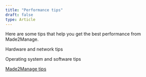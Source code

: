```yaml
---
title: "Performance tips"
draft: false
type: Article
---
```


Here are some tips that help you get the best performance from Made2Manage.

Hardware and network tips

Operating system and software tips

[Made2Manage tips](getting_the_most_from_your_backups.md)

​